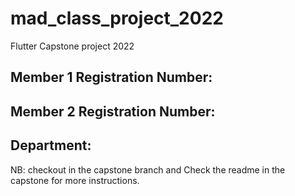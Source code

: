 # mad_class_project_2022

Flutter Capstone project 2022 

## Member 1 Registration Number:

## Member 2 Registration Number:

## Department:

NB: checkout in the capstone branch and Check the readme in the capstone for more instructions.<br>


